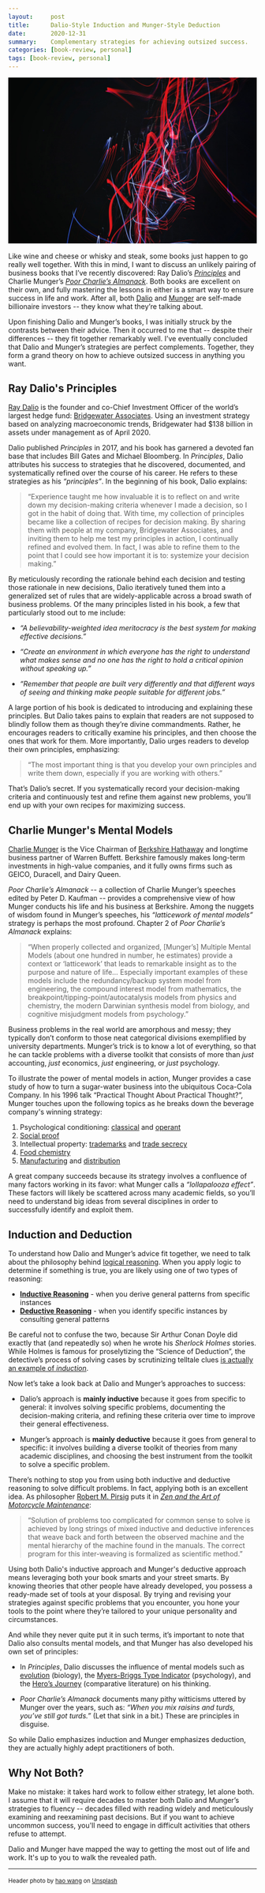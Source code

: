```yaml
---
layout:     post
title:      Dalio-Style Induction and Munger-Style Deduction
date:       2020-12-31
summary:    Complementary strategies for achieving outsized success.
categories: [book-review, personal]
tags: [book-review, personal]
---
```


<img src = "/assets/images/hao-wang-pVq6YhmDPtk-unsplash.jpg">

Like wine and cheese or whisky and steak, some books just happen to go really well together. With this in mind, I want to discuss an unlikely pairing of business books that I’ve recently discovered: Ray Dalio’s [_Principles_](https://www.amazon.com/Principles-Life-Work-Ray-Dalio/dp/1501124021/ref=sr_1_1?dchild=1&keywords=principles&qid=1609282164&sr=8-1) and Charlie Munger’s [_Poor Charlie’s Almanack_](https://www.amazon.com/Poor-Charlies-Almanack-Charles-Expanded/dp/1578645018/ref=sr_1_1?dchild=1&keywords=poor+charlie%27s+almanack&qid=1609282200&sr=8-1). Both books are excellent on their own, and fully mastering the lessons in either is a smart way to ensure success in life and work. After all, both [Dalio](https://www.forbes.com/profile/ray-dalio/) and [Munger](https://www.forbes.com/profile/charles-munger/?sh=277fc78d697a) are self-made billionaire investors -- they know what they’re talking about.

Upon finishing Dalio and Munger’s books, I was initially struck by the contrasts between their advice. Then it occurred to me that -- despite their differences -- they fit together remarkably well. I’ve eventually concluded that Dalio and Munger’s strategies are perfect complements. Together, they form a grand theory on how to achieve outsized success in anything you want.

## Ray Dalio's Principles

[Ray Dalio](https://en.wikipedia.org/wiki/Ray_Dalio) is the founder and co-Chief Investment Officer of the world’s largest hedge fund: [Bridgewater Associates](https://en.wikipedia.org/wiki/Bridgewater_Associates). Using an investment strategy based on analyzing macroeconomic trends, Bridgewater had $138 billion in assets under management as of April 2020.

Dalio published _Principles_ in 2017, and his book has garnered a devoted fan base that includes Bill Gates and Michael Bloomberg. In _Principles_, Dalio attributes his success to strategies that he discovered, documented, and systematically refined over the course of his career. He refers to these strategies as his _“principles”_. In the beginning of his book, Dalio explains:

>“Experience taught me how invaluable it is to reflect on and write down my decision-making criteria whenever I made a decision, so I got in the habit of doing that. With time, my collection of principles became like a collection of recipes for decision making. By sharing them with people at my company, Bridgewater Associates, and inviting them to help me test my principles in action, I continually refined and evolved them. In fact, I was able to refine them to the point that I could see how important it is to: systemize your decision making.”

By meticulously recording the rationale behind each decision and testing those rationale in new decisions, Dalio iteratively tuned them into a generalized set of rules that are widely-applicable across a broad swath of business problems. Of the many principles listed in his book, a few that particularly stood out to me include:

* _“A believability-weighted idea meritocracy is the best system for making effective decisions.”_

* _“Create an environment in which everyone has the right to understand what makes sense and no one has the right to hold a critical opinion without speaking up.”_

* _“Remember that people are built very differently and that different ways of seeing and thinking make people suitable for different jobs.”_

A large portion of his book is dedicated to introducing and explaining these principles. But Dalio takes pains to explain that readers are not supposed to blindly follow them as though they’re divine commandments. Rather, he encourages readers to critically examine his principles, and then choose the ones that work for them. More importantly, Dalio urges readers to develop their own principles, emphasizing:

> “The most important thing is that you develop your own principles and write them down, especially if you are working with others.”

That’s Dalio’s secret. If you systematically record your decision-making criteria and continuously test and refine them against new problems, you’ll end up with your own recipes for maximizing success.

## Charlie Munger's Mental Models

[Charlie Munger](https://en.wikipedia.org/wiki/Charlie_Munger) is the Vice Chairman of [Berkshire Hathaway](https://en.wikipedia.org/wiki/Berkshire_Hathaway) and longtime business partner of Warren Buffett. Berkshire famously makes long-term investments in high-value companies, and it fully owns firms such as GEICO, Duracell, and Dairy Queen.

_Poor Charlie’s Almanack_ -- a collection of Charlie Munger’s speeches edited by Peter D. Kaufman -- provides a comprehensive view of how Munger conducts his life and his business at Berkshire. Among the nuggets of wisdom found in Munger’s speeches, his _“latticework of mental models”_ strategy is perhaps the most profound. Chapter 2 of _Poor Charlie’s Almanack_ explains:

> “When properly collected and organized, [Munger’s] Multiple Mental Models (about one hundred in number, he estimates) provide a context or ‘latticework’ that leads to remarkable insight as to the purpose and nature of life… Especially important examples of these models include the redundancy/backup system model from engineering, the compound interest model from mathematics, the breakpoint/tipping-point/autocatalysis models from physics and chemistry, the modern Darwinian synthesis model from biology, and cognitive misjudgment models from psychology.”

Business problems in the real world are amorphous and messy; they typically don’t conform to those neat categorical divisions exemplified by university departments. Munger’s trick is to know a lot of everything, so that he can tackle problems with a diverse toolkit that consists of more than _just_ accounting, _just_ economics, _just_ engineering, or _just_ psychology.

To illustrate the power of mental models in action, Munger provides a case study of how to turn a sugar-water business into the ubiquitous Coca-Cola Company. In his 1996 talk “Practical Thought About Practical Thought?”, Munger touches upon the following topics as he breaks down the beverage company's winning strategy:

1. Psychological conditioning: [classical](https://en.wikipedia.org/wiki/Classical_conditioning) and [operant](https://en.wikipedia.org/wiki/Operant_conditioning)
2. [Social proof](https://en.wikipedia.org/wiki/Social_proof)
3. Intellectual property: [trademarks](https://en.wikipedia.org/wiki/Trademark) and [trade secrecy](https://en.wikipedia.org/wiki/Trade_secret)
4. [Food chemistry](https://en.wikipedia.org/wiki/Food_chemistry)
5. [Manufacturing](https://en.wikipedia.org/wiki/Manufacturing) and [distribution](https://en.wikipedia.org/wiki/Food_distribution)

A great company succeeds because its strategy involves a confluence of many factors working in its favor: what Munger calls a _“lollapalooza effect”_. These factors will likely be scattered across many academic fields, so you’ll need to understand big ideas from several disciplines in order to successfully identify and exploit them.

## Induction and Deduction

To understand how Dalio and Munger’s advice fit together, we need to talk about the philosophy behind [logical reasoning](https://en.wikipedia.org/wiki/Logical_reasoning). When you apply logic to determine if something is true, you are likely using one of two types of reasoning:

* [**Inductive Reasoning**](https://en.wikipedia.org/wiki/Inductive_reasoning) - when you derive general patterns from specific instances
* [**Deductive Reasoning**](https://en.wikipedia.org/wiki/Deductive_reasoning) - when you identify specific instances by consulting general patterns

Be careful not to confuse the two, because Sir Arthur Conan Doyle did exactly that (and repeatedly so) when he wrote his _Sherlock Holmes_ stories. While Holmes is famous for proselytizing the “Science of Deduction”, the detective’s process of solving cases by scrutinizing telltale clues [is actually an example of _induction_](https://fs.blog/2018/05/deductive-inductive-reasoning/).

Now let’s take a look back at Dalio and Munger’s approaches to success:

* Dalio’s approach is **mainly inductive** because it goes from specific to general: it involves solving specific problems, documenting the decision-making criteria, and refining these criteria over time to improve their general effectiveness.

* Munger’s approach is **mainly deductive** because it goes from general to specific: it involves building a diverse toolkit of theories from many academic disciplines, and choosing the best instrument from the toolkit to solve a specific problem.

There’s nothing to stop you from using both inductive and deductive reasoning to solve difficult problems. In fact, applying both is an excellent idea. As philosopher [Robert M. Pirsig](https://en.wikipedia.org/wiki/Robert_M._Pirsig) puts it  in [_Zen and the Art of Motorcycle Maintenance_](https://www.amazon.com/Zen-Art-Motorcycle-Maintenance-Inquiry-ebook/dp/B0026772N8/ref=tmm_kin_swatch_0?_encoding=UTF8&qid=1609462627&sr=8-2):

> “Solution of problems too complicated for common sense to solve is achieved by long strings of mixed inductive and deductive inferences that weave back and forth between the observed machine and the mental hierarchy of the machine found in the manuals. The correct program for this inter-weaving is formalized as scientific method.”

Using both Dalio's inductive approach and Munger's deductive approach means leveraging both your book smarts and your street smarts. By knowing theories that other people have already developed, you possess a ready-made set of tools at your disposal. By trying and revising your strategies against specific problems that you encounter, you hone your tools to the point where they’re tailored to your unique personality and circumstances.

And while they never quite put it in such terms, it’s important to note that Dalio also consults mental models, and that Munger has also developed his own set of principles:

* In _Principles_, Dalio discusses the influence of mental models such as [evolution](https://en.wikipedia.org/wiki/Evolution) (biology), the [Myers-Briggs Type Indicator](https://en.wikipedia.org/wiki/Myers–Briggs_Type_Indicator) (psychology), and the [Hero’s Journey](https://en.wikipedia.org/wiki/Hero%27s_journey) (comparative literature) on his thinking.

* _Poor Charlie’s Almanack_ documents many pithy witticisms uttered by Munger over the years, such as: _“When you mix raisins and turds, you’ve still got turds.”_ (Let that sink in a bit.) These are principles in disguise.

So while Dalio emphasizes induction and Munger emphasizes deduction, they are actually highly adept practitioners of both.

## Why Not Both?

Make no mistake: it takes hard work to follow either strategy, let alone both. I assume that it will require decades to master both Dalio and Munger’s strategies to fluency -- decades filled with reading widely and meticulously examining and reexamining past decisions. But if you want to achieve uncommon success, you'll need to engage in difficult activities that others refuse to attempt.

Dalio and Munger have mapped the way to getting the most out of life and work. It's up to you to walk the revealed path.


---
<small>Header photo by <a href="https://unsplash.com/@danranwanghao?utm_source=unsplash&amp;utm_medium=referral&amp;utm_content=creditCopyText">hao wang</a> on <a href="https://unsplash.com/?utm_source=unsplash&amp;utm_medium=referral&amp;utm_content=creditCopyText">Unsplash</a></small>
